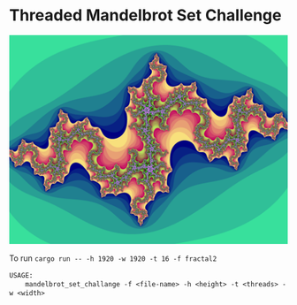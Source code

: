 # Threaded Mandelbrot Set Challenge
![Fractal](fractal4.png)

To run `cargo run -- -h 1920 -w 1920 -t 16 -f fractal2`
```
USAGE:
    mandelbrot_set_challange -f <file-name> -h <height> -t <threads> -w <width>
```

